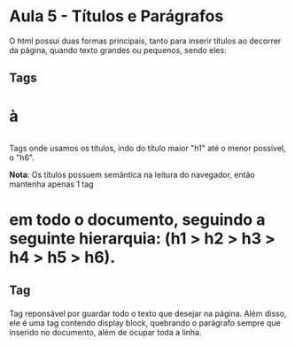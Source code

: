 # Aula 5 - Títulos e Parágrafos
O html possui duas formas principais, tanto para inserir títulos ao decorrer da página, quando texto grandes ou 
pequenos, sendo eles:

## Tags <h1> à <h6>
Tags onde usamos os títulos, indo do título maior "h1" até o menor possível, o "h6".

**Nota**: Os títulos possuem semântica na leitura do navegador, então mantenha apenas 1 tag <h1> em todo o 
documento, seguindo a seguinte hierarquia: (h1 > h2 > h3 > h4 > h5 > h6).

## Tag <p>
Tag reponsável por guardar todo o texto que desejar na página. Além disso, ele é uma tag contendo display block, 
quebrando o parágrafo sempre que inserido no documento, além de ocupar toda a linha.